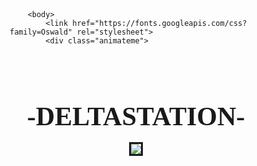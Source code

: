 <doctype html>
    <html>
        <header>
        <title>DELTA</title>
        </header>

        <body>
            <link href="https://fonts.googleapis.com/css?family=Oswald" rel="stylesheet">
            <div class="animateme">
  <ul class="bg-bubbles">
    <li></li>
    <li></li>
    <li></li>
    <li></li>
    <li></li>
    <li></li>
    <li></li>
    <li></li>
    <li></li>
    <li></li>
    <li></li>
    <li></li>
    <li></li>
  </ul>
</div>
            <style>
            *{
  margin:0px;
  padding:0px;
  box-sizing: border-box;
}

body{
  background:#252525;
}

.animateme {
	position: fixed;
	top: 0px;
	left: 0px;
	width: 100%;
	height: 100%;
	overflow: hidden;
	z-index: -1;
}

.bg-bubbles {
  position: absolute;
  top: 0;
  left: 0;
  width: 100%;
  height: 100%;
  z-index: 1;
}
.bg-bubbles li {
  position: absolute;
  list-style: none;
  display: block;
  width: 40px;
  height: 40px;
  background-color: #353535;
  bottom: 60px;
  -webkit-animation: square 25s infinite;
  animation: square 25s infinite;
  -webkit-transition-timing-function: linear;
  transition-timing-function: linear;
  opacity:0;
}

.bg-bubbles li:nth-child(1) {
  left: 3%;
  border-radius:50em;
  background:transparent;
  border:4px solid #353535;
}
.bg-bubbles li:nth-child(2) {
  left: 6%;
  width: 75px;
  height: 75px;
  -webkit-animation-delay: 2s;
          animation-delay: 2s;
  -webkit-animation-duration: 17s;
          animation-duration: 17s;
}
.bg-bubbles li:nth-child(3) {
  left: 15%;
  width: 175px;
  height: 175px;
  -webkit-animation-delay: 4s;
          animation-delay: 4s;
}
.bg-bubbles li:nth-child(4) {
  left: 40%;
  width: 90px;
  height: 90px;
  -webkit-animation-duration: 22s;
          animation-duration: 22s;
}
.bg-bubbles li:nth-child(5) {
  left: 70%;
  background:transparent;
  border:4px solid #353535;
}
.bg-bubbles li:nth-child(6) {
  left: 90%;
  width: 90px;
  height: 90px;
  -webkit-animation-delay: 3s;
          animation-delay: 3s;
  border-radius:50em;
  background:transparent;
  border:4px solid #353535;
}
.bg-bubbles li:nth-child(7) {
  left: 32%;
  width: 60px;
  height: 60px;
  -webkit-animation-delay: 7s;
          animation-delay: 7s;
  background:transparent;
  border:4px solid #353535;
}
.bg-bubbles li:nth-child(8) {
  left: 55%;
  width: 50px;
  height: 50px;
  -webkit-animation-delay: 15s;
          animation-delay: 15s;
  -webkit-animation-duration: 40s;
          animation-duration: 40s;
}
.bg-bubbles li:nth-child(9) {
  left: 30%;
  width: 140px;
  height: 140px;
  -webkit-animation-delay: 2s;
          animation-delay: 2s;
  -webkit-animation-duration: 40s;
          animation-duration: 40s;
  border-radius:50em;
  background:transparent;
  border:4px solid #353535;
}
.bg-bubbles li:nth-child(10) {
  left: 90%;
  width: 60px;
  height: 60px;
  -webkit-animation-delay: 11s;
          animation-delay: 11s;
}
.bg-bubbles li:nth-child(11) {
  left: 10%;
  width: 40px;
  height: 40px;
  -webkit-animation-delay: 13s;
          animation-delay: 13s;
  border-radius:50em;
}
.bg-bubbles li:nth-child(12) {
  left: 55%;
  width: 175px;
  height: 175px;
  -webkit-animation-delay: 7s;
          animation-delay: 7s;
  background:transparent;
  border:4px solid #353535;
}

.bg-bubbles li:nth-child(13) {
  left: 65%;
  width: 100px;
  height: 100px;
  -webkit-animation-delay: 8s;
          animation-delay: 8s;
  border-radius:50em;
}

@-webkit-keyframes square {
  0% {
    -webkit-transform: translateY(0);
            transform: translateY(0);
    opacity:0;
  }
  50% {
    opacity:1;
  }
  100% {
    -webkit-transform: translateY(-700px) rotate(600deg);
            transform: translateY(-700px) rotate(600deg);
    opacity:1;
  }
}
@keyframes square {
  0% {
    -webkit-transform: translateY(0);
            transform: translateY(0);
    opacity:0;
  }
  50% {
    opacity:1;
  }
  100% {
    -webkit-transform: translateY(-700px) rotate(600deg);
            transform: translateY(-700px) rotate(600deg);
    opacity:0;
  }
}

body {
        font-family: 'Oswald', sans-serif;
        color: white;
    }
    .delta {
        font-size: 300%
    }
</style>

<center>
    <br>
    <h1 class="delta" style="font-family: Oswald">-DELTASTATION-</h1>
    <br>
    <img class="img-circle" src="phil.png" border="3">
    <br>
    <style>
 
    .img-circle {
        border-radius: 50%;
        width: 10%;
        height: auto;
    }
    </style>
    <br>
    <p><h3>Hello there, listeners!<br> I'm Delta Station. I'm 14 years old, and I am an amateur music producer who specializes in fast but melodic music.<br> I am currently using FL Studio 12.</h3></p>
    <br>
     <a href="https://www.youtube.com/channel/UChYT05QgtBM-WazZv__gilg"><img src="https://www.youtube.com/yt/brand/media/image/YouTube_light_color_icon.png" width="80" height="40" name="YT"
onmouseover="YT.width='90';YT.height='50';"
onmouseout="YT.width='80';YT.height='40';" /></a>
<br>
<br>
<a href="https://twitter.com/DeltaStationHQ"><img src="twitter-xxl.png" width="60" height="60" name="TW"
onmouseover="TW.width='70';TW.height='70';"
onmouseout="TW.width='60';TW.height='60';" /></a>
<br>
<a href="https://soundcloud.com/deltastation"><img src="soundcloud.png" width="60" height="60" name="SC"
onmouseover="SC.width='70';ST.height='70';"
onmouseout="SC.width='60';ST.height='60';" /></a>

<embed src="phillipsong.mp3" autostart="true" loop="true" width="2" height="0">
  </embed>


<script src="https://cdnjs.cloudflare.com/ajax/libs/wavesurfer.js/1.2.8/plugin/wavesurfer.cursor.min.js"></script>

<div id="waveform"></div>

<script>
var wavesurfer = WaveSurfer.create({
    container: '#waveform',
    waveColor: 'violet',
    progressColor: 'purple'
});

wavesurfer.load('http://www.mediafire.com/file/wzr1nfex2gk167s/ncs.mp3');
<script>




            

